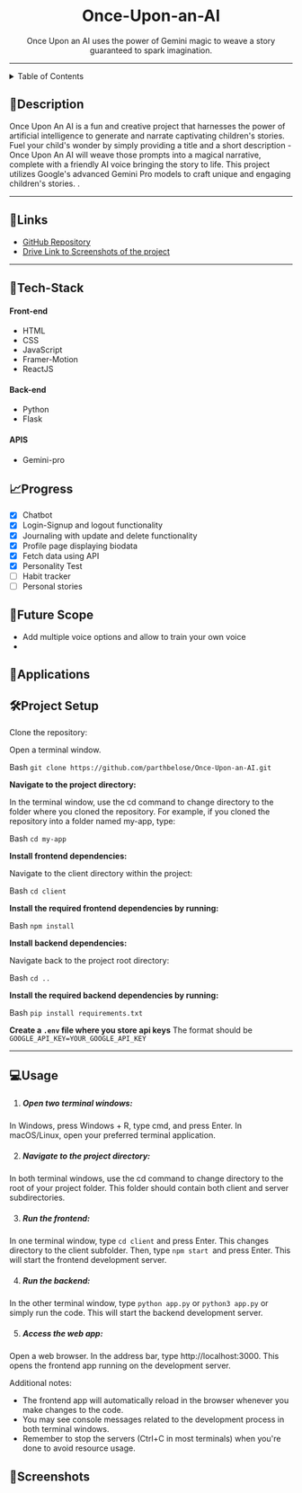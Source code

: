 <h1 align="center">
  <br>
  Once-Upon-an-AI
</h1>

<div align="center">
   Once Upon an AI uses the power of Gemini magic to weave a story guaranteed to spark imagination.
</div>
<hr>

<details>
<summary>Table of Contents</summary>

- [Description](#description) 
- [Links](#links)  
- [Tech Stack](#tech-stack) 
- [Progress](#progress)
- [Future Scope](#future-scope)
- [Applications](#applications)
- [Project Setup](#project-setup)
- [Usage](#usage)
- [Screenshots](#screenshots)

</details>

 ## 📝Description

Once Upon An AI is a fun and creative project that harnesses the power of artificial intelligence to generate and narrate captivating children's stories.  Fuel your child's wonder by simply providing a title and a short description - Once Upon An AI will weave those prompts into a magical narrative, complete with a friendly AI voice bringing the story to life.
This project utilizes Google's advanced Gemini Pro models to craft unique and engaging children's stories.
.

***
## 🔗Links

- [GitHub Repository](https://github.com/parthbelose/Once-Upon-an-AI)
- [Drive Link to Screenshots of the project](https://drive.google.com/drive/folders/10GqGwYIkumCm5IIRo5NhHbTRG3F0QBzz?usp=drive_link)
***
## 🤖Tech-Stack

#### Front-end
- HTML
- CSS
- JavaScript
- Framer-Motion
- ReactJS

#### Back-end
- Python
- Flask


#### APIS
- Gemini-pro 

## 📈Progress

- [x] Chatbot
- [x] Login-Signup and logout functionality
- [x] Journaling with update and delete functionality
- [x] Profile page displaying biodata
- [x] Fetch data using API
- [x] Personality Test
- [ ] Habit tracker 
- [ ] Personal stories

## 🔮Future Scope
- Add multiple voice options and allow to train your own voice
- 

## 💸Applications



## 🛠Project Setup

Clone the repository:

Open a terminal window.

Bash
`git clone https://github.com/parthbelose/Once-Upon-an-AI.git`

**Navigate to the project directory:**

In the terminal window, use the cd command to change directory to the folder where you cloned the repository. For example, if you cloned the repository into a folder named my-app, type:

Bash
`cd my-app`

**Install frontend dependencies:**

Navigate to the client directory within the project:

Bash
`cd client`

**Install the required frontend dependencies by running:**

Bash
`npm install`

**Install backend dependencies:**

Navigate back to the project root directory:

Bash
`cd ..`

**Install the required backend dependencies by running:**

Bash
`pip install requirements.txt`

**Create a `.env` file where you store api keys**
The format should be
`GOOGLE_API_KEY=YOUR_GOOGLE_API_KEY`
***

## 💻Usage

1. <h5>Open two terminal windows:</h5>
  In Windows, press Windows + R, type cmd, and press Enter.
  In macOS/Linux, open your preferred terminal application.

2. <h5>Navigate to the project directory:</h5>
  In both terminal windows, use the cd command to change directory to the root of your project folder. This folder should contain both client and server subdirectories.

3. <h5>Run the frontend:</h5>
  In one terminal window, type ```cd client``` and press Enter. This changes directory to the client subfolder.
  Then, type ```npm start ```and press Enter. This will start the frontend development server.

4. <h5>Run the backend:</h5>
  In the other terminal window, type ```python app.py``` or ```python3 app.py``` or simply run the code. This will start the backend development server.

5. <h5>Access the web app:</h5>
  Open a web browser.
  In the address bar, type http://localhost:3000. This opens the frontend app running on the development server.

Additional notes:

- The frontend app will automatically reload in the browser whenever you make changes to the code.
- You may see console messages related to the development process in both terminal windows.
- Remember to stop the servers (Ctrl+C in most terminals) when you're done to avoid resource usage.

## 📱Screenshots
